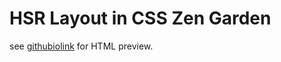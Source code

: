 # HSR Layout in CSS Zen Garden

see [githubiolink] for HTML preview.

[githubiolink]:http://htmlpreview.github.io/?https://github.com/jule256/03-csszengarden/blob/master/index.html